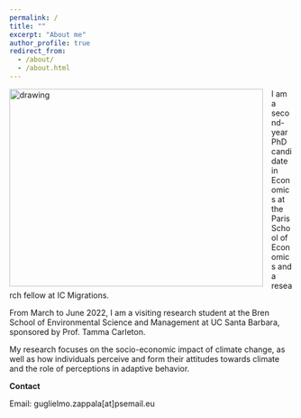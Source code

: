 ```yaml
---
permalink: /
title: ""
excerpt: "About me"
author_profile: true
redirect_from: 
  - /about/
  - /about.html
---
```


<!-- <img src=https://github.com/guglielmozappala/guglielmozappala.github.io/tree/master/images/upload.png style="width:740px;height:540px;"> -->

<!--![github small](/images/upload.png) -->
<img src="/images/upload.png" alt="drawing" width="450" height="350" style="float: left; padding-right:15px"/> I am a second-year PhD candidate in Economics at the Paris School of Economics and a research fellow at IC Migrations. 

From March to June 2022, I am a visiting research student at the Bren School of Environmental Science and Management at UC Santa Barbara, sponsored by Prof. Tamma Carleton.

My research focuses on the socio-economic impact of climate change, as well as how individuals perceive and form their attitudes towards climate and the role of perceptions in adaptive behavior.

**Contact**

Email: guglielmo.zappala[at]psemail.eu
